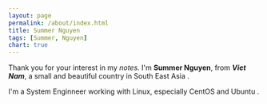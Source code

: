 ```yaml
---
layout: page
permalink: /about/index.html
title: Summer Nguyen
tags: [Summer, Nguyen]
chart: true
---
```


Thank you for your interest in my *notes*. I'm **Summer Nguyen**, from ***Viet Nam***, a small and beautiful country in South East Asia . 

I'm a System Enginneer working with Linux, especially CentOS and Ubuntu .




